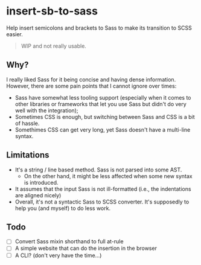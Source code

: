 # insert-sb-to-sass

Help insert semicolons and brackets to Sass to make its transition to SCSS easier.

> WIP and not really usable.

## Why?

I really liked Sass for it being concise and having dense information. However, there are some pain points that I cannot ignore over times:

- Sass have somewhat less tooling support (especially when it comes to other libraries or frameworks that let you use Sass but didn't do very well with the integration);
- Sometimes CSS is enough, but switching between Sass and CSS is a bit of hassle.
- Somethimes CSS can get very long, yet Sass doesn't have a multi-line syntax.

## Limitations

- It's a string / line based method. Sass is not parsed into some AST.
  - On the other hand, it might be less affected when some new syntax is introduced.
- It assumes that the input Sass is not ill-formatted (i.e., the indentations are aligned nicely)
- Overall, it's not a syntactic Sass to SCSS converter. It's supposedly to help you (and myself) to do less work.

## Todo

- [ ] Convert Sass mixin shorthand to full at-rule
- [ ] A simple website that can do the insertion in the browser
- [ ] A CLI? (don't very have the time...)
